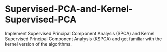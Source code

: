 # Supervised-PCA-and-Kernel-Supervised-PCA
Implement Supervised Principal Component Analysis (SPCA) and Kernel Supervised Principal Component Analysis (KSPCA) and get familiar with the kernel version of the algorithms.
